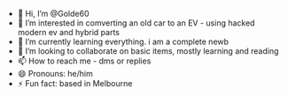 - 👋 Hi, I’m @Golde60
- 👀 I’m interested in comverting an old car to an EV - using hacked modern ev and hybrid parts
- 🌱 I’m currently learning everything. i am a complete newb
- 💞️ I’m looking to collaborate on basic items, mostly learning and reading
- 📫 How to reach me - dms or replies
- 😄 Pronouns: he/him
- ⚡ Fun fact: based in Melbourne

<!---
Golde60/Golde60 is a ✨ special ✨ repository because its `README.md` (this file) appears on your GitHub profile.
You can click the Preview link to take a look at your changes.
--->
